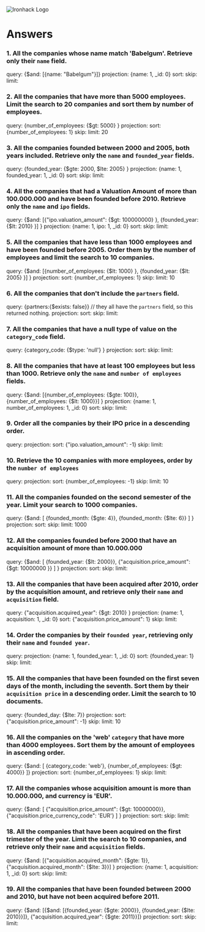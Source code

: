 ![Ironhack Logo](https://i.imgur.com/1QgrNNw.png)

# Answers

### 1. All the companies whose name match 'Babelgum'. Retrieve only their `name` field.

query: {$and: [{name: "Babelgum"}]}
projection: {name: 1, _id: 0}
sort: 
skip: 
limit: 

### 2. All the companies that have more than 5000 employees. Limit the search to 20 companies and sort them by **number of employees**.

query: {number_of_employees: {$gt: 5000} }
projection: 
sort: {number_of_employees: 1}
skip: 
limit: 20

### 3. All the companies founded between 2000 and 2005, both years included. Retrieve only the `name` and `founded_year` fields.

query: {founded_year: {$gte: 2000, $lte: 2005} }
projection: {name: 1, founded_year: 1, _id: 0}
sort: 
skip: 
limit: 

### 4. All the companies that had a Valuation Amount of more than 100.000.000 and have been founded before 2010. Retrieve only the `name` and `ipo` fields.

query: {$and: [{"ipo.valuation_amount": {$gt: 100000000} }, {founded_year: {$lt: 2010} }] }
projection: {name: 1, ipo: 1, _id: 0}
sort: 
skip: 
limit: 

### 5. All the companies that have less than 1000 employees and have been founded before 2005. Order them by the number of employees and limit the search to 10 companies.

query: {$and: [{number_of_employees: {$lt: 1000} }, {founded_year: {$lt: 2005} }] }
projection: 
sort: {number_of_employees: 1}
skip: 
limit: 10

### 6. All the companies that don't include the `partners` field.

query: {partners:{$exists: false}} // they all have the `partners` field, so this returned nothing.
projection: 
sort: 
skip: 
limit: 

### 7. All the companies that have a null type of value on the `category_code` field.

query: {category_code: {$type: 'null'} }
projection: 
sort: 
skip: 
limit: 

### 8. All the companies that have at least 100 employees but less than 1000. Retrieve only the `name` and `number of employees` fields.

query: {$and: [{number_of_employees: {$gte: 100}}, {number_of_employees: {$lt: 1000}}] }
projection: {name: 1, number_of_employees: 1, _id: 0}
sort: 
skip: 
limit: 

### 9. Order all the companies by their IPO price in a descending order.

query: 
projection: 
sort: {"ipo.valuation_amount": -1}
skip: 
limit: 

### 10. Retrieve the 10 companies with more employees, order by the `number of employees`

query: 
projection: 
sort: {number_of_employees: -1}
skip: 
limit: 10

### 11. All the companies founded on the second semester of the year. Limit your search to 1000 companies.

query: {$and: [ {founded_month: {$gte: 4}}, {founded_month: {$lte: 6}} ] }
projection: 
sort: 
skip: 
limit: 1000

### 12. All the companies founded before 2000 that have an acquisition amount of more than 10.000.000

query: {$and: [ {founded_year: {$lt: 2000}}, {"acquisition.price_amount": {$gt: 10000000 }} ] }
projection: 
sort: 
skip: 
limit: 

### 13. All the companies that have been acquired after 2010, order by the acquisition amount, and retrieve only their `name` and `acquisition` field.

query: {"acquisition.acquired_year": {$gt: 2010} }
projection: {name: 1, acquisition: 1, _id: 0}
sort: {"acquisition.price_amount": 1}
skip: 
limit: 

### 14. Order the companies by their `founded year`, retrieving only their `name` and `founded year`.

query: 
projection: {name: 1, founded_year: 1, _id: 0}
sort: {founded_year: 1}
skip: 
limit: 

### 15. All the companies that have been founded on the first seven days of the month, including the seventh. Sort them by their `acquisition price` in a descending order. Limit the search to 10 documents.

query: {founded_day: {$lte: 7}}
projection: 
sort: {"acquisition.price_amount": -1}
skip: 
limit: 10

### 16. All the companies on the 'web' `category` that have more than 4000 employees. Sort them by the amount of employees in ascending order.

query: {$and: [ {category_code: 'web'}, {number_of_employees: {$gt: 4000}} ]}
projection: 
sort: {number_of_employees: 1}
skip: 
limit: 

### 17. All the companies whose acquisition amount is more than 10.000.000, and currency is 'EUR'.

query: {$and: [ {"acquisition.price_amount": {$gt: 10000000}}, {"acquisition.price_currency_code": 'EUR'} ] }
projection: 
sort: 
skip: 
limit: 

### 18. All the companies that have been acquired on the first trimester of the year. Limit the search to 10 companies, and retrieve only their `name` and `acquisition` fields.

query: {$and: [{"acquisition.acquired_month": {$gte: 1}}, {"acquisition.acquired_month": {$lte: 3}}] }
projection: {name: 1, acquisition: 1, _id: 0}
sort: 
skip: 
limit: 

### 19. All the companies that have been founded between 2000 and 2010, but have not been acquired before 2011. 

query: {$and: [{$and: [{founded_year: {$gte: 2000}}, {founded_year: {$lte: 2010}}]}, {"acquisition.acquired_year": {$gte: 2011}}]} 
projection: 
sort: 
skip: 
limit: 